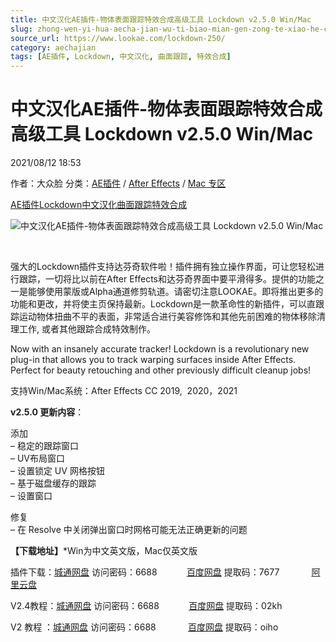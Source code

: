 ```yaml
---
title: 中文汉化AE插件-物体表面跟踪特效合成高级工具 Lockdown v2.5.0 Win/Mac
slug: zhong-wen-yi-hua-aecha-jian-wu-ti-biao-mian-gen-zong-te-xiao-he-cheng-gao-ji-gong-ju-lockdown-v2-5-0-win-mac
source_url: https://www.lookae.com/lockdown-250/
category: aechajian
tags: [AE插件, Lockdown, 中文汉化, 曲面跟踪, 特效合成]
---
```

# 中文汉化AE插件-物体表面跟踪特效合成高级工具 Lockdown v2.5.0 Win/Mac

2021/08/12 18:53

作者：大众脸
分类：[AE插件](https://www.lookae.com/after-effects/aechajian/) / [After Effects](https://www.lookae.com/after-effects/) / [Mac 专区](https://www.lookae.com/mac-osx/)

[AE插件](https://www.lookae.com/tag/ae%e6%8f%92%e4%bb%b6/)[Lockdown](https://www.lookae.com/tag/lockdown/)[中文汉化](https://www.lookae.com/tag/%e4%b8%ad%e6%96%87%e6%b1%89%e5%8c%96/)[曲面跟踪](https://www.lookae.com/tag/%e6%9b%b2%e9%9d%a2%e8%b7%9f%e8%b8%aa/)[特效合成](https://www.lookae.com/tag/%e7%89%b9%e6%95%88%e5%90%88%e6%88%90/)

![中文汉化AE插件-物体表面跟踪特效合成高级工具 Lockdown v2.5.0 Win/Mac](https://www.lookae.com/wp-content/uploads/2019/10/Lockdown.jpg "中文汉化AE插件-物体表面跟踪特效合成高级工具 Lockdown v2.5.0 Win/Mac-LookAE.com")

[﻿﻿﻿](https://cloud.video.taobao.com//play/u/705956171/p/1/e/6/t/1/318386610195.mp4)

强大的Lockdown插件支持达芬奇软件啦！插件拥有独立操作界面，可让您轻松进行跟踪，一切将比以前在After Effects和达芬奇界面中要平滑得多。提供的功能之一是能够使用蒙版或Alpha通道修剪轨道。请密切注意LOOKAE。即将推出更多的功能和更改，并将使主页保持最新。Lockdown是一款革命性的新插件，可以直跟踪运动物体扭曲不平的表面，非常适合进行美容修饰和其他先前困难的物体移除清理工作, 或者其他跟踪合成特效制作。

Now with an insanely accurate tracker! Lockdown is a revolutionary new plug-in that allows you to track warping surfaces inside After Effects. Perfect for beauty retouching and other previously difficult cleanup jobs!

支持Win/Mac系统：After Effects CC 2019,  2020，2021

**v2.5.0 更新内容**：

添加  
– 稳定的跟踪窗口  
– UV布局窗口  
– 设置锁定 UV 网格按钮  
– 基于磁盘缓存的跟踪  
– 设置窗口

修复  
– 在 Resolve 中关闭弹出窗口时网格可能无法正确更新的问题

**【下载地址】**\*Win为中文英文版，Mac仅英文版

插件下载：[城通网盘](https://url62.ctfile.com/f/680462-506056330-5ae916) 访问密码：6688            [百度网盘](https://pan.baidu.com/s/1cMXv9-N32FUoIU2acYS_DQ) 提取码：7677             [阿里云盘](https://www.aliyundrive.com/s/Zpu3aqRdpKv)

V2.4教程：[城通网盘](https://089u.com/f/680462-502067783-dcc3cb) 访问密码：6688            [百度网盘](https://pan.baidu.com/s/141jyi3Nrba6Z6uUeccofpQ) 提取码：02kh

V2 教程 ：[城通网盘](https://089u.com/f/680462-495135746-bf69b7) 访问密码：6688             [百度网盘](https://pan.baidu.com/s/1yJ0tcRCvlspPF97iOHvM_g) 提取码：oiho
